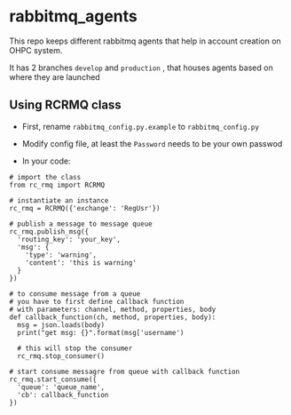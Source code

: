 # rabbitmq_agents

This repo keeps different rabbitmq agents that help in account creation on OHPC system.

It has 2 branches ```develop``` and ```production``` , that houses agents based on where they are launched

## Using RCRMQ class

- First, rename `rabbitmq_config.py.example` to `rabbitmq_config.py`

- Modify config file, at least the `Password` needs to be your own passwod

- In your code:

```
# import the class
from rc_rmq import RCRMQ

# instantiate an instance
rc_rmq = RCRMQ({'exchange': 'RegUsr'})

# publish a message to message queue
rc_rmq.publish_msg({
  'routing_key': 'your_key',
  'msg': {
    'type': 'warning',
    'content': 'this is warning'
  }
})

# to consume message from a queue
# you have to first define callback function
# with parameters: channel, method, properties, body
def callback_function(ch, method, properties, body):
  msg = json.loads(body)
  print("get msg: {}".format(msg['username')

  # this will stop the consumer
  rc_rmq.stop_consumer()

# start consume messagre from queue with callback function
rc_rmq.start_consume({
  'queue': 'queue_name',
  'cb': callback_function
})

```
